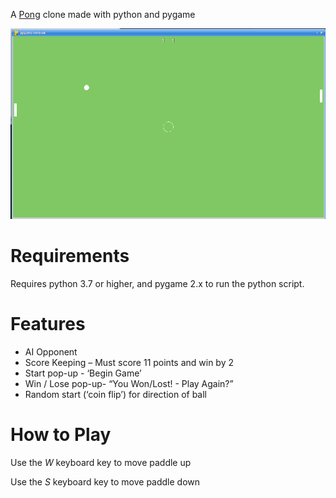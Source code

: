A [Pong](https://en.wikipedia.org/wiki/Pong) clone made with python and pygame 

![Screen shot of game play](./assets/Gameplay.png "Gameplay")

# Requirements
Requires python 3.7 or higher, and pygame 2.x to run the python script.

# Features
- AI Opponent
- Score Keeping – Must score 11 points and win by 2
- Start pop-up - ‘Begin Game’
- Win / Lose pop-up-  “You Won/Lost! - Play Again?”
- Random start (‘coin flip’) for direction of ball

# How to Play
Use the _W_ keyboard key to move paddle up

Use the _S_ keyboard key to move paddle down


